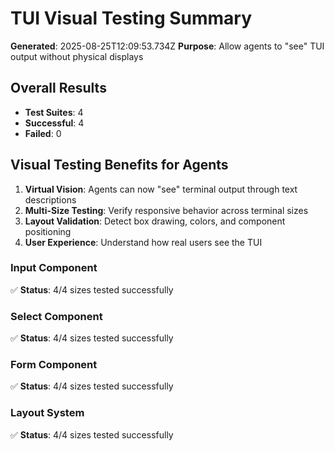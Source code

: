 # TUI Visual Testing Summary

**Generated**: 2025-08-25T12:09:53.734Z
**Purpose**: Allow agents to "see" TUI output without physical displays

## Overall Results

- **Test Suites**: 4
- **Successful**: 4
- **Failed**: 0

## Visual Testing Benefits for Agents

1. **Virtual Vision**: Agents can now "see" terminal output through text descriptions
2. **Multi-Size Testing**: Verify responsive behavior across terminal sizes
3. **Layout Validation**: Detect box drawing, colors, and component positioning
4. **User Experience**: Understand how real users see the TUI

### Input Component
✅ **Status**: 4/4 sizes tested successfully

### Select Component
✅ **Status**: 4/4 sizes tested successfully

### Form Component
✅ **Status**: 4/4 sizes tested successfully

### Layout System
✅ **Status**: 4/4 sizes tested successfully

